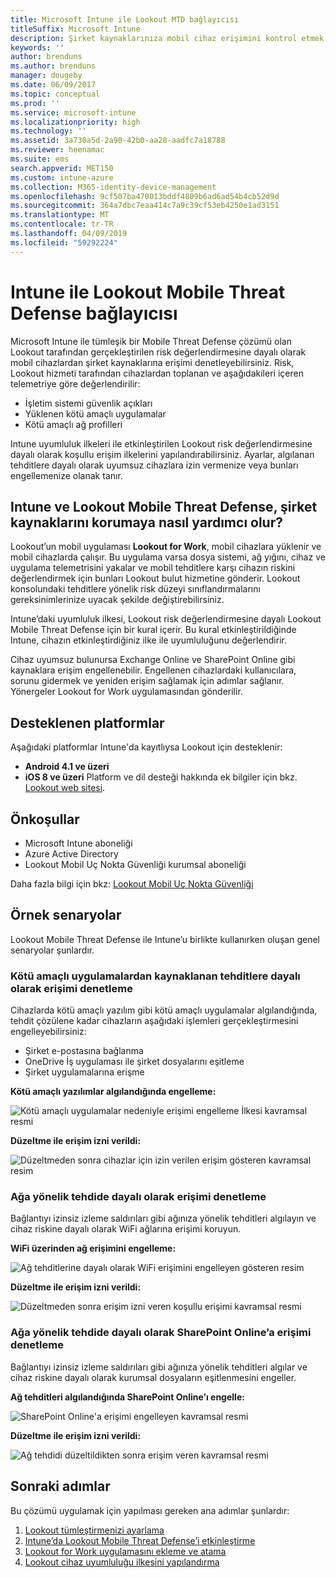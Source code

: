 ```yaml
---
title: Microsoft Intune ile Lookout MTD bağlayıcısı
titleSuffix: Microsoft Intune
description: Şirket kaynaklarınıza mobil cihaz erişimini kontrol etmek için Lookout Mobile Threat Defense’i (MTD) Intune ile tümleştirme hakkında bilgi edinin.
keywords: ''
author: brenduns
ms.author: brenduns
manager: dougeby
ms.date: 06/09/2017
ms.topic: conceptual
ms.prod: ''
ms.service: microsoft-intune
ms.localizationpriority: high
ms.technology: ''
ms.assetid: 3a730a5d-2a90-42b0-aa28-aadfc7a18788
ms.reviewer: heenamac
ms.suite: ems
search.appverid: MET150
ms.custom: intune-azure
ms.collection: M365-identity-device-management
ms.openlocfilehash: 9cf507ba470013bddf4809b6ad6ad54b4cb52d9d
ms.sourcegitcommit: 364a7dbc7eaa414c7a9c39cf53eb4250e1ad3151
ms.translationtype: MT
ms.contentlocale: tr-TR
ms.lasthandoff: 04/09/2019
ms.locfileid: "59292224"
---
```

# <a name="lookout-mobile-threat-defense-connector-with-intune"></a>Intune ile Lookout Mobile Threat Defense bağlayıcısı

Microsoft Intune ile tümleşik bir Mobile Threat Defense çözümü olan Lookout tarafından gerçekleştirilen risk değerlendirmesine dayalı olarak mobil cihazlardan şirket kaynaklarına erişimi denetleyebilirsiniz. Risk, Lookout hizmeti tarafından cihazlardan toplanan ve aşağıdakileri içeren telemetriye göre değerlendirilir:
- İşletim sistemi güvenlik açıkları
- Yüklenen kötü amaçlı uygulamalar
- Kötü amaçlı ağ profilleri

Intune uyumluluk ilkeleri ile etkinleştirilen Lookout risk değerlendirmesine dayalı olarak koşullu erişim ilkelerini yapılandırabilirsiniz. Ayarlar, algılanan tehditlere dayalı olarak uyumsuz cihazlara izin vermenize veya bunları engellemenize olanak tanır.

## <a name="how-do-intune-and-lookout-mobile-threat-defense-help-protect-company-resources"></a>Intune ve Lookout Mobile Threat Defense, şirket kaynaklarını korumaya nasıl yardımcı olur?
Lookout’un mobil uygulaması **Lookout for Work**, mobil cihazlara yüklenir ve mobil cihazlarda çalışır. Bu uygulama varsa dosya sistemi, ağ yığını, cihaz ve uygulama telemetrisini yakalar ve mobil tehditlere karşı cihazın riskini değerlendirmek için bunları Lookout bulut hizmetine gönderir. Lookout konsolundaki tehditlere yönelik risk düzeyi sınıflandırmalarını gereksinimlerinize uyacak şekilde değiştirebilirsiniz.  

Intune’daki uyumluluk ilkesi, Lookout risk değerlendirmesine dayalı Lookout Mobile Threat Defense için bir kural içerir. Bu kural etkinleştirildiğinde Intune, cihazın etkinleştirdiğiniz ilke ile uyumluluğunu değerlendirir.

Cihaz uyumsuz bulunursa Exchange Online ve SharePoint Online gibi kaynaklara erişim engellenebilir. Engellenen cihazlardaki kullanıcılara, sorunu gidermek ve yeniden erişim sağlamak için adımlar sağlanır. Yönergeler Lookout for Work uygulamasından gönderilir.

## <a name="supported-platforms"></a>Desteklenen platformlar
Aşağıdaki platformlar Intune'da kayıtlıysa Lookout için desteklenir:
* **Android 4.1 ve üzeri**
* **iOS 8 ve üzeri** Platform ve dil desteği hakkında ek bilgiler için bkz. [Lookout web sitesi](https://personal.support.lookout.com/hc/articles/114094140253).

## <a name="prerequisites"></a>Önkoşullar
* Microsoft Intune aboneliği
* Azure Active Directory
* Lookout Mobil Uç Nokta Güvenliği kurumsal aboneliği  

Daha fazla bilgi için bkz: [Lookout Mobil Uç Nokta Güvenliği](https://www.lookout.com/products/mobile-endpoint-security)

## <a name="sample-scenarios"></a>Örnek senaryolar

Lookout Mobile Threat Defense ile Intune’u birlikte kullanırken oluşan genel senaryolar şunlardır.

### <a name="control-access-based-on-threats-from-malicious-apps"></a>Kötü amaçlı uygulamalardan kaynaklanan tehditlere dayalı olarak erişimi denetleme
Cihazlarda kötü amaçlı yazılım gibi kötü amaçlı uygulamalar algılandığında, tehdit çözülene kadar cihazların aşağıdaki işlemleri gerçekleştirmesini engelleyebilirsiniz:
* Şirket e-postasına bağlanma
* OneDrive İş uygulaması ile şirket dosyalarını eşitleme
* Şirket uygulamalarına erişme

**Kötü amaçlı yazılımlar algılandığında engelleme:**

![Kötü amaçlı uygulamalar nedeniyle erişimi engelleme İlkesi kavramsal resmi](./media/malicious-apps-blocked.png)

**Düzeltme ile erişim izni verildi:**

![Düzeltmeden sonra cihazlar için izin verilen erişim gösteren kavramsal resim](./media/malicious-apps-unblocked.png)

### <a name="control-access-based-on-threat-to-network"></a>Ağa yönelik tehdide dayalı olarak erişimi denetleme
Bağlantıyı izinsiz izleme saldırıları gibi ağınıza yönelik tehditleri algılayın ve cihaz riskine dayalı olarak WiFi ağlarına erişimi koruyun.

**WiFi üzerinden ağ erişimini engelleme:**

![Ağ tehditlerine dayalı olarak WiFi erişimini engelleyen gösteren resim](./media/network-wifi-blocked.png)

**Düzeltme ile erişim izni verildi:**

![Düzeltmeden sonra erişim izni veren koşullu erişimi kavramsal resmi](./media/network-wifi-unblocked.png)
### <a name="control-access-to-sharepoint-online-based-on-threat-to-network"></a>Ağa yönelik tehdide dayalı olarak SharePoint Online’a erişimi denetleme

Bağlantıyı izinsiz izleme saldırıları gibi ağınıza yönelik tehditleri algılar ve cihaz riskine dayalı olarak kurumsal dosyaların eşitlenmesini engeller.

**Ağ tehditleri algılandığında SharePoint Online’ı engelle:**

![SharePoint Online'a erişimi engelleyen kavramsal resmi](./media/network-spo-blocked.png)


**Düzeltme ile erişim izni verildi:**

![Ağ tehdidi düzeltildikten sonra erişim veren kavramsal resmi](./media/network-spo-unblocked.png)

## <a name="next-steps"></a>Sonraki adımlar
Bu çözümü uygulamak için yapılması gereken ana adımlar şunlardır:
1.  [Lookout tümleştirmenizi ayarlama](lookout-mtd-connector-integration.md)
2.  [Intune’da Lookout Mobile Threat Defense’i etkinleştirme](mtd-connector-enable.md)
3.  [Lookout for Work uygulamasını ekleme ve atama](mtd-apps-ios-app-configuration-policy-add-assign.md)
4.  [Lookout cihaz uyumluluğu ilkesini yapılandırma](mtd-device-compliance-policy-create.md)
